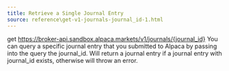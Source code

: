 ```yaml
---
title: Retrieve a Single Journal Entry
source: reference\get-v1-journals-journal_id-1.html
---
```


get https://broker-api.sandbox.alpaca.markets/v1/journals/{journal_id}
You can query a specific journal entry that you submitted to Alpaca by passing into the query the journal_id.
Will return a journal entry if a journal entry with journal_id exists, otherwise will throw an error.
